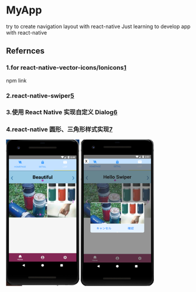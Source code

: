 # MyApp
try to create navigation layout with react-native
Just learning to develop app with react-native

## Refernces
### 1.for react-native-vector-icons/Ionicons[1]
npm link
### 2.react-native-swiper[5]

### 3.使用 React Native 实现自定义 Dialog[6]

### 4.react-native 圆形、三角形样式实现[7]

<img src="https://github.com/yasamhung/MyApp/blob/master/display/AppImage1.png" width="200" height="400"/>
<img src="https://github.com/yasamhung/MyApp/blob/master/display/AppImage2.png" width="200" height="400"/>

[1]:https://expo.github.io/vector-icons/
[2]:https://github.com/oblador/react-native-vector-icons
[3]:https://adon988.logdown.com/posts/4443718-introduction-to-react-native-vector-icons
[4]:https://blog.csdn.net/baidu_35701759/article/details/70477616
[5]:https://github.com/leecade/react-native-swiper/blob/master/examples/components/Swiper/index.js
[6]:https://github.com/Super-Crab/React_Native_Share/blob/master/App/component/ModalDialog.js
[7]:https://www.jianshu.com/p/134f4041cf8e

